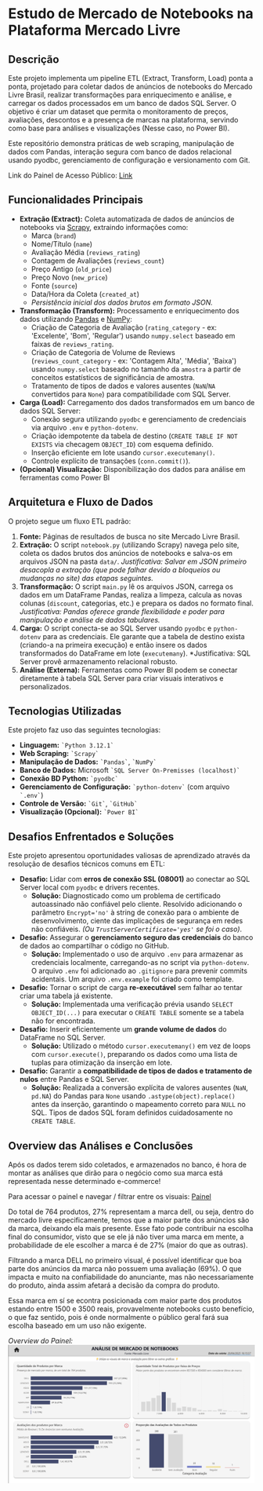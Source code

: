 # Estudo de Mercado de Notebooks na Plataforma Mercado Livre

## Descrição

Este projeto implementa um pipeline ETL (Extract, Transform, Load) ponta a ponta, projetado para coletar dados de anúncios de notebooks do Mercado Livre Brasil, realizar transformações para enriquecimento e análise, e carregar os dados processados em um banco de dados SQL Server. O objetivo é criar um dataset que permita o monitoramento de preços, avaliações, descontos e a presença de marcas na plataforma, servindo como base para análises e visualizações (Nesse caso, no Power BI).

Este repositório demonstra práticas de web scraping, manipulação de dados com Pandas, interação segura com banco de dados relacional usando pyodbc, gerenciamento de configuração e versionamento com Git.

Link do Painel de Acesso Público: [Link](https://app.powerbi.com/view?r=eyJrIjoiMzFiOTA2MmMtZjg1Ny00Y2VjLTk1MDUtYmJkY2YyZWFjMGQ2IiwidCI6ImIzYWUzNDliLThjZTktNDc2Yi05ZWJlLTY1Y2NhNzdlZDA4ZiJ9)

## Funcionalidades Principais

* **Extração (Extract):** Coleta automatizada de dados de anúncios de notebooks via [Scrapy](https://scrapy.org/), extraindo informações como:
    * Marca (`brand`)
    * Nome/Título (`name`)
    * Avaliação Média (`reviews_rating`)
    * Contagem de Avaliações (`reviews_count`)
    * Preço Antigo (`old_price`)
    * Preço Novo (`new_price`)
    * Fonte (`source`)
    * Data/Hora da Coleta (`created_at`)
    * *Persistência inicial dos dados brutos em formato JSON.*
* **Transformação (Transform):** Processamento e enriquecimento dos dados utilizando [Pandas](https://pandas.pydata.org/) e [NumPy](https://numpy.org/):
    * Criação de Categoria de Avaliação (`rating_category` - ex: 'Excelente', 'Bom', 'Regular') usando `numpy.select` baseado em faixas de `reviews_rating`.
    * Criação de Categoria de Volume de Reviews (`reviews_count_category` - ex: 'Contagem Alta', 'Média', 'Baixa') usando `numpy.select` baseado no tamanho da `amostra` a partir de conceitos estatísticos de significância de amostra.
    * Tratamento de tipos de dados e valores ausentes (`NaN`/`NA` convertidos para `None`) para compatibilidade com SQL Server.
* **Carga (Load):** Carregamento dos dados transformados em um banco de dados SQL Server:
    * Conexão segura utilizando `pyodbc` e gerenciamento de credenciais via arquivo `.env` e `python-dotenv`.
    * Criação idempotente da tabela de destino (`CREATE TABLE IF NOT EXISTS` via checagem `OBJECT_ID`) com esquema definido.
    * Inserção eficiente em lote usando `cursor.executemany()`.
    * Controle explícito de transações (`conn.commit()`).
* **(Opcional) Visualização:** Disponibilização dos dados para análise em ferramentas como Power BI

## Arquitetura e Fluxo de Dados

O projeto segue um fluxo ETL padrão:

1.  **Fonte:** Páginas de resultados de busca no site Mercado Livre Brasil.
2.  **Extração:** O script `notebook.py` (utilizando Scrapy) navega pelo site, coleta os dados brutos dos anúncios de notebooks e salva-os em arquivos JSON na pasta `data/`. *Justificativa: Salvar em JSON primeiro desacopla a extração (que pode falhar devido a bloqueios ou mudanças no site) das etapas seguintes.*
3.  **Transformação:** O script `main.py` lê os arquivos JSON, carrega os dados em um DataFrame Pandas, realiza a limpeza, calcula as novas colunas (`discount`, categorias, etc.) e prepara os dados no formato final. *Justificativa: Pandas oferece grande flexibilidade e poder para manipulação e análise de dados tabulares.*
4.  **Carga:** O script conecta-se ao SQL Server usando `pyodbc` e `python-dotenv` para as credenciais. Ele garante que a tabela de destino exista (criando-a na primeira execução) e então insere os dados transformados do DataFrame em lote (`executemany`). *Justificativa: SQL Server provê armazenamento relacional robusto.
5.  **Análise (Externa):** Ferramentas como Power BI podem se conectar diretamente à tabela SQL Server para criar visuais interativos e personalizados.

## Tecnologias Utilizadas

Este projeto faz uso das seguintes tecnologias:

* **Linguagem:** `` `Python 3.12.1` ``
* **Web Scraping:** `` `Scrapy` ``
* **Manipulação de Dados:** `` `Pandas` ``, `` `NumPy` ``
* **Banco de Dados:** Microsoft `` `SQL Server On-Premisses (localhost)` ``
* **Conexão BD Python:** `` `pyodbc` ``
* **Gerenciamento de Configuração:** `` `python-dotenv` `` (com arquivo `` `.env` ``)
* **Controle de Versão:** `` `Git` ``, `` `GitHub` ``
* **Visualização (Opcional):** `` `Power BI` ``

## Desafios Enfrentados e Soluções

Este projeto apresentou oportunidades valiosas de aprendizado através da resolução de desafios técnicos comuns em ETL:

* **Desafio:** Lidar com **erros de conexão SSL (08001)** ao conectar ao SQL Server local com `pyodbc` e drivers recentes.
    * **Solução:** Diagnosticado como um problema de certificado autoassinado não confiável pelo cliente. Resolvido adicionando o parâmetro `Encrypt='no'` à string de conexão para o ambiente de desenvolvimento, ciente das implicações de segurança em redes não confiáveis. *(Ou `TrustServerCertificate='yes'` se foi o caso)*.
* **Desafio:** Assegurar o **gerenciamento seguro das credenciais** do banco de dados ao compartilhar o código no GitHub.
    * **Solução:** Implementado o uso de arquivo `.env` para armazenar as credenciais localmente, carregando-as no script via `python-dotenv`. O arquivo `.env` foi adicionado ao `.gitignore` para prevenir commits acidentais. Um arquivo `.env.example` foi criado como template.
* **Desafio:** Tornar o script de carga **re-executável** sem falhar ao tentar criar uma tabela já existente.
    * **Solução:** Implementada uma verificação prévia usando `SELECT OBJECT_ID(...)` para executar o `CREATE TABLE` somente se a tabela não for encontrada.
* **Desafio:** Inserir eficientemente um **grande volume de dados** do DataFrame no SQL Server.
    * **Solução:** Utilizado o método `cursor.executemany()` em vez de loops com `cursor.execute()`, preparando os dados como uma lista de tuplas para otimização da inserção em lote.
* **Desafio:** Garantir a **compatibilidade de tipos de dados e tratamento de nulos** entre Pandas e SQL Server.
    * **Solução:** Realizada a conversão explícita de valores ausentes (`NaN`, `pd.NA`) do Pandas para `None` usando `.astype(object).replace()` antes da inserção, garantindo o mapeamento correto para `NULL` no SQL. Tipos de dados SQL foram definidos cuidadosamente no `CREATE TABLE`.

## Overview das Análises e Conclusões

Após os dados terem sido coletados, e armazenados no banco, é hora de montar as análises que dirão para o negócio como sua marca está representada nesse determinado e-commerce!

Para acessar o painel e navegar / filtrar entre os visuais: [Painel](https://app.powerbi.com/view?r=eyJrIjoiMzFiOTA2MmMtZjg1Ny00Y2VjLTk1MDUtYmJkY2YyZWFjMGQ2IiwidCI6ImIzYWUzNDliLThjZTktNDc2Yi05ZWJlLTY1Y2NhNzdlZDA4ZiJ9&pageName=ac0a8d6657b5358d32a5)

Do total de 764 produtos, 27% representam a marca dell, ou seja, dentro do mercado livre especificamente, temos que a maior parte dos anúncios são da marca, deixando ela mais presente. Esse fato pode contribuir na escolha final do consumidor, visto que se ele já não tiver uma marca em mente, a probabilidade de ele escolher a marca é de 27% (maior do que as outras).

Filtrando a marca DELL no primeiro visual, é possível identificar que boa parte dos anúncios da marca não possuem uma avaliação (69%). O que impacta e muito na confiabilidade do anunciante, mas não necessariamente do produto, ainda assim afetará a decisão da compra do produto.

Essa marca em sí se econtra posicionada com maior parte dos produtos estando entre 1500 e 3500 reais, provavelmente notebooks custo benefício, o que faz sentido, pois é onde normalmente o público geral fará sua escolha baseado em um uso não exigente.

_Overview do Painel:_
![Análises de Presença de Mercado](Dashboard-Overview.png)
